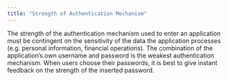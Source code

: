 ```yaml
---
title: "Strength of Authentication Mechanism"
---
```

The strength of the authentication mechanism used to enter an application must be contingent on the sensitivity of the data the application processes (e.g. personal information, financial operations). The combination of the application’s own username and password is the weakest authentication mechanism. When users choose their passwords, it is best to give instant feedback on the strength of the inserted password. 
